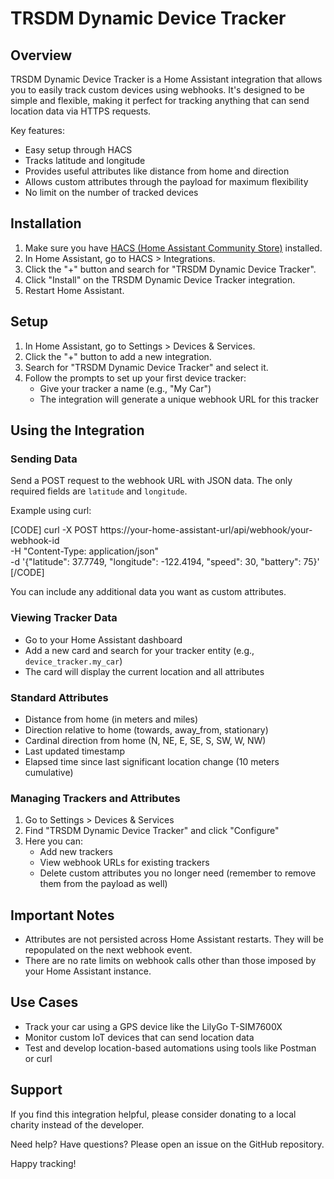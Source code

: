 # TRSDM Dynamic Device Tracker

## Overview

TRSDM Dynamic Device Tracker is a Home Assistant integration that allows you to easily track custom devices using webhooks. It's designed to be simple and flexible, making it perfect for tracking anything that can send location data via HTTPS requests.

Key features:

-   Easy setup through HACS
-   Tracks latitude and longitude
-   Provides useful attributes like distance from home and direction
-   Allows custom attributes through the payload for maximum flexibility
-   No limit on the number of tracked devices

## Installation

1. Make sure you have [HACS (Home Assistant Community Store)](https://hacs.xyz/) installed.
2. In Home Assistant, go to HACS > Integrations.
3. Click the "+" button and search for "TRSDM Dynamic Device Tracker".
4. Click "Install" on the TRSDM Dynamic Device Tracker integration.
5. Restart Home Assistant.

## Setup

1. In Home Assistant, go to Settings > Devices & Services.
2. Click the "+" button to add a new integration.
3. Search for "TRSDM Dynamic Device Tracker" and select it.
4. Follow the prompts to set up your first device tracker:
    - Give your tracker a name (e.g., "My Car")
    - The integration will generate a unique webhook URL for this tracker

## Using the Integration

### Sending Data

Send a POST request to the webhook URL with JSON data. The only required fields are `latitude` and `longitude`.

Example using curl:

[CODE]
curl -X POST https://your-home-assistant-url/api/webhook/your-webhook-id \
 -H "Content-Type: application/json" \
 -d '{"latitude": 37.7749, "longitude": -122.4194, "speed": 30, "battery": 75}'
[/CODE]

You can include any additional data you want as custom attributes.

### Viewing Tracker Data

-   Go to your Home Assistant dashboard
-   Add a new card and search for your tracker entity (e.g., `device_tracker.my_car`)
-   The card will display the current location and all attributes

### Standard Attributes

-   Distance from home (in meters and miles)
-   Direction relative to home (towards, away_from, stationary)
-   Cardinal direction from home (N, NE, E, SE, S, SW, W, NW)
-   Last updated timestamp
-   Elapsed time since last significant location change (10 meters cumulative)

### Managing Trackers and Attributes

1. Go to Settings > Devices & Services
2. Find "TRSDM Dynamic Device Tracker" and click "Configure"
3. Here you can:
    - Add new trackers
    - View webhook URLs for existing trackers
    - Delete custom attributes you no longer need (remember to remove them from the payload as well)

## Important Notes

-   Attributes are not persisted across Home Assistant restarts. They will be repopulated on the next webhook event.
-   There are no rate limits on webhook calls other than those imposed by your Home Assistant instance.

## Use Cases

-   Track your car using a GPS device like the LilyGo T-SIM7600X
-   Monitor custom IoT devices that can send location data
-   Test and develop location-based automations using tools like Postman or curl

## Support

If you find this integration helpful, please consider donating to a local charity instead of the developer.

Need help? Have questions? Please open an issue on the GitHub repository.

Happy tracking!
